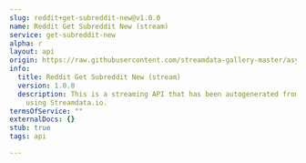```yaml
---
slug: reddit+get-subreddit-new@v1.0.0
name: Reddit Get Subreddit New (stream)
service: get-subreddit-new
alpha: r
layout: api
origin: https://raw.githubusercontent.com/streamdata-gallery-master/asyncapi/master/_listings/reddit/reddit-get-subreddit-new-stream-async.md
info:
  title: Reddit Get Subreddit New (stream)
  version: 1.0.0
  description: This is a streaming API that has been autogenerated from the Reddit
    using Streamdata.io.
termsOfService: ""
externalDocs: {}
stub: true
tags: api

---
```

